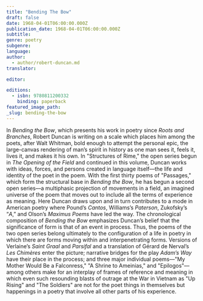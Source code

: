 ```yaml
---
title: "Bending The Bow"
draft: false
date: 1968-04-01T06:00:00.000Z
publication_date: 1968-04-01T06:00:00.000Z
subtitle:
genre: poetry
subgenre:
language:
author:
  - author/robert-duncan.md
translator:

editor:

editions:
  - isbn: 9780811200332
    binding: paperback
featured_image_path:
_slug: bending-the-bow
---
```


In _Bending the Bow_, which presents his work in poetry since _Roots and Branches_, Robert Duncan is writing on a scale which places him among the poets, after Walt Whitman, bold enough to attempt the personal epic, the large-canvas rendering of man’s spirit in history as one man sees it, feels it, lives it, and makes it his own. In "Structures of Rime," the open series begun in _The Opening of the Field_ and continued in this volume, Duncan works with ideas, forces, and persons created in language itself––the life and identity of the poet in the poem. With the first thirty poems of "Passages," which form the structural base in _Bending the Bow_, he has begun a second open series––a multiphasic projection of movements in a field, an imagined universe of the poem that moves out to include all the terms of experience as meaning. Here Duncan draws upon and in turn contributes to a mode in American poetry where Pound’s _Cantos_, Williams’s _Paterson_, Zukofsky’s “_A_,” and Olson’s _Maximus Poems_ have led the way. The chronological composition of _Bending the Bow_ emphasizes Duncan’s belief that the significance of form is that of an event in process. Thus, the poems of the two open series belong ultimately to the configuration of a life in poetry in which there are forms moving within and interpenetrating forms. Versions of Verlaine’s _Saint Graal_ and _Parsifal_ and a translation of Gérard de Nerval’s _Les Chimères_ enter the picture; narrative bridges for the play _Adam’s Way_ have their place in the process; and three major individual poems––"My Mother Would Be a Falconress," "A Shrine to Ameinias," and "Epilogos"––among others make for an interplay of frames of reference and meaning in which even such resounding blasts of outrage at the War in Vietnam as "Up Rising" and "The Soldiers" are not for the poet things in themselves but happenings in a poetry that involve all other parts of his experience.

